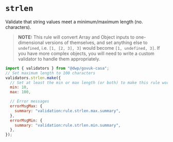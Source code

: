 # `strlen`

Validate that string values meet a minimum/maximum length (no. characters).

> **NOTE:** This rule will convert Array and Object inputs to one-dimensional versions of themselves, and set anything else to `undefined`, i.e. `[1, [2, 3], 3]` would become `[1, undefined, 3]`. If you have more complex objects, you will need to write a custom validator to handle them appropriately.

```javascript
import { validators } from "@dwp/govuk-casa";
// Set maximum length to 100 characters
validators.strlen.make({
  // Set at least the min or max length (or both) to make this rule worthwhile
  min: 10,
  max: 100,

  // Error messages
  errorMsgMax: {
    summary: "validation:rule.strlen.max.summary",
  },
  errorMsgMin: {
    summary: "validation:rule.strlen.min.summary",
  },
});
```
